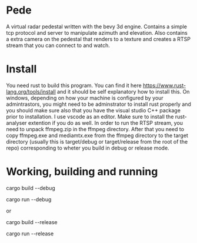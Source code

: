 # Pede
A virtual radar pedestal written with the bevy 3d engine. Contains a simple tcp protocol and server to manipulate azimuth and elevation. Also contains a extra camera on the pedestal that renders to a texture and creates a RTSP stream that you can connect to and watch.

# Install
You need rust to build this program. You can find it here https://www.rust-lang.org/tools/install and it should be self explanatory how to install this. On windows, depending on how your machine is configured by your admintrastors, you might need to be adminstrator to install rust properly and you should make sure also that you have the visual studio C++ package prior to installation. I use vscode as an editor. Make sure to install the rust-analyser extention if you do as well. In order to run the RTSP stream, you need to unpack ffmpeg.zip in the ffmpeg directory. After that you need to copy ffmpeg.exe and mediamtx.exe from the ffmpeg directory to the target directory (usually this is target/debug or target/release from the root of the repo) corresponding to wheter you build in debug or release mode. 

# Working, building and running
cargo build --debug

cargo run --debug

or 

cargo build --release

cargo run --release

